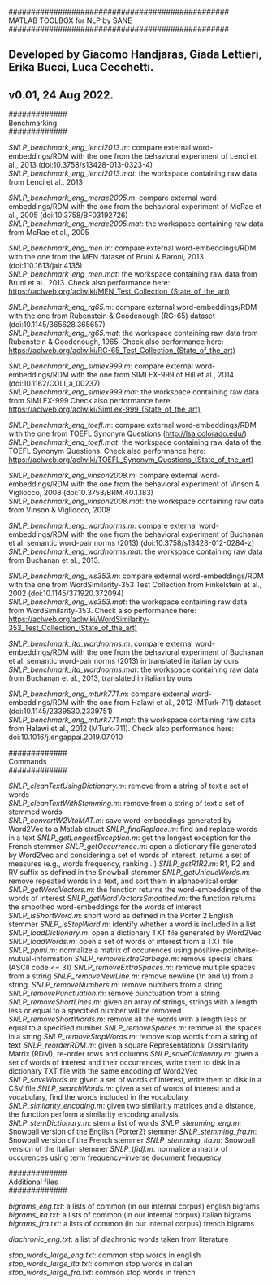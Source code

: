 #################################################<br>
MATLAB TOOLBOX for NLP by SANE<br>
#################################################<br>
## Developed by Giacomo Handjaras, Giada Lettieri, Erika Bucci, Luca Cecchetti.
## v0.01, 24 Aug 2022.


#############<br>
Benchmarking <br>
#############<br>

<i>SNLP_benchmark_eng_lenci2013.m</i>: compare external word-embeddings/RDM with the one from the behavioral experiment of Lenci et al., 2013 (doi:10.3758/s13428-013-0323-4) <br>
<i>SNLP_benchmark_eng_lenci2013.mat</i>: the workspace containing raw data from Lenci et al., 2013

<i>SNLP_benchmark_eng_mcrae2005.m</i>: compare external word-embeddings/RDM with the one from the behavioral experiment of McRae et al., 2005 (doi:10.3758/BF03192726) <br>
<i>SNLP_benchmark_eng_mcrae2005.mat</i>: the workspace containing raw data from McRae et al., 2005

<i>SNLP_benchmark_eng_men.m</i>: compare external word-embeddings/RDM with the one from the MEN dataset of Bruni & Baroni, 2013 (doi:110.1613/jair.4135) <br>
<i>SNLP_benchmark_eng_men.mat</i>: the workspace containing raw data from Bruni et al., 2013. Check also performance here: https://aclweb.org/aclwiki/MEN_Test_Collection_(State_of_the_art)

<i>SNLP_benchmark_eng_rg65.m</i>: compare external word-embeddings/RDM with the one from Rubenstein & Goodenough (RG-65) dataset (doi:10.1145/365628.365657) <br>
<i>SNLP_benchmark_eng_rg65.mat</i>: the workspace containing raw data from Rubenstein & Goodenough, 1965. Check also performance here: https://aclweb.org/aclwiki/RG-65_Test_Collection_(State_of_the_art)

<i>SNLP_benchmark_eng_simlex999.m</i>: compare external word-embeddings/RDM with the one from SIMLEX-999 of Hill et al., 2014 (doi:10.1162/COLI_a_00237) <br>
<i>SNLP_benchmark_eng_simlex999.mat</i>: the workspace containing raw data from SIMLEX-999  Check also performance here: https://aclweb.org/aclwiki/SimLex-999_(State_of_the_art)

<i>SNLP_benchmark_eng_toefl.m</i>: compare external word-embeddings/RDM with the one from TOEFL Synonym Questions (http://lsa.colorado.edu/) <br>
<i>SNLP_benchmark_eng_toefl.mat</i>: the workspace containing raw data of the TOEFL Synonym Questions. Check also performance here: https://aclweb.org/aclwiki/TOEFL_Synonym_Questions_(State_of_the_art)

<i>SNLP_benchmark_eng_vinson2008.m</i>: compare external word-embeddings/RDM with the one from the behavioral experiment of Vinson & Vigliocco, 2008 (doi:10.3758/BRM.40.1.183) <br>
<i>SNLP_benchmark_eng_vinson2008.mat</i>: the workspace containing raw data from Vinson & Vigliocco, 2008

<i>SNLP_benchmark_eng_wordnorms.m</i>: compare external word-embeddings/RDM with the one from the behavioral experiment of Buchanan et al. semantic word-pair norms (2013) (doi:10.3758/s13428-012-0284-z) <br>
<i>SNLP_benchmark_eng_wordnorms.mat</i>: the workspace containing raw data from Buchanan et al., 2013.

<i>SNLP_benchmark_eng_ws353.m</i>: compare external word-embeddings/RDM with the one from WordSimilarity-353 Test Collection from Finkelstein et al., 2002 (doi:10.1145/371920.372094) <br>
<i>SNLP_benchmark_eng_ws353.mat</i>: the workspace containing raw data from WordSimilarity-353. Check also performance here: https://aclweb.org/aclwiki/WordSimilarity-353_Test_Collection_(State_of_the_art)

<i>SNLP_benchmark_ita_wordnorms.m</i>: compare external word-embeddings/RDM with the one from the behavioral experiment of Buchanan et al. semantic word-pair norms (2013) in translated in italian by ours <br>
<i>SNLP_benchmark_ita_wordnorms.mat</i>: the workspace containing raw data from Buchanan et al., 2013, translated in italian by ours

<i>SNLP_benchmark_eng_mturk771.m</i>: compare external word-embeddings/RDM with the one from Halawi et al., 2012 (MTurk-711) dataset (doi:10.1145/2339530.2339751) <br>
<i>SNLP_benchmark_eng_mturk771.mat</i>: the workspace containing raw data from Halawi et al., 2012 (MTurk-711). Check also performance here: doi:10.1016/j.engappai.2019.07.010

#############<br>
Commands <br>
#############<br>

<i>SNLP_cleanTextUsingDictionary.m</i>: remove from a string of text a set of words <br>
<i>SNLP_cleanTextWithStemming.m</i>: remove from a string of text a set of stemmed words <br>
<i>SNLP_convertW2VtoMAT.m</i>: save word-embeddings generated by Word2Vec to a Matlab struct
<i>SNLP_findReplace.m</i>: find and replace words in a text
<i>SNLP_getLongestException.m</i>: get the longest exception for the French stemmer
<i>SNLP_getOccurrence.m</i>: open a dictionary file generated by Word2Vec and considering a set of words of interest, returns a set of measures (e.g., words frequency, ranking...)
<i>SNLP_getR1R2.m</i>: R1, R2 and RV suffix as defined in the Snowball stemmer
<i>SNLP_getUniqueWords.m</i>: remove repeated words in a text, and sort them in alphabetical order
<i>SNLP_getWordVectors.m</i>: the function returns the word-embeddings of the words of interest
<i>SNLP_getWordVectorsSmoothed.m</i>: the function returns the smoothed word-embeddings for the words of interest
<i>SNLP_isShortWord.m</i>: short word as defined in the Porter 2 English stemmer
<i>SNLP_isStopWord.m</i>: identify whether a word is included in a list
<i>SNLP_loadDictionary.m</i>: open a dictionary TXT file generated by Word2Vec
<i>SNLP_loadWords.m</i>: open a set of words of interest from a TXT file
<i>SNLP_ppmi.m</i>: normalize a matrix of occurences using positive-pointwise-mutual-information
<i>SNLP_removeExtraGarbage.m</i>: remove special chars (ASCII code <= 31)
<i>SNLP_removeExtraSpaces.m</i>: remove multiple spaces from a string
<i>SNLP_removeNewLine.m</i>: remove newline (\n and \r) from a string.
<i>SNLP_removeNumbers.m</i>: remove numbers from a string
<i>SNLP_removePunctuation.m</i>: remove punctuation from a string
<i>SNLP_removeShortLines.m</i>:  given an array of strings, strings with a length less or equal to a specified number will be removed
<i>SNLP_removeShortWords.m</i>: remove all the words with a length less or equal to a specified number
<i>SNLP_removeSpaces.m</i>: remove all the spaces in a string
<i>SNLP_removeStopWords.m</i>: remove stop words from a string of text
<i>SNLP_reorderRDM.m</i>: given a square Representational Dissimilarity Matrix (RDM), re-order rows and columns
<i>SNLP_saveDictionary.m</i>: given a set of words of interest and their occurrences, write them to disk in a dictionary TXT file with the same encoding of Word2Vec
<i>SNLP_saveWords.m</i>: given a set of words of interest, write them to disk in a CSV file
<i>SNLP_searchWords.m</i>: given a set of words of interest and a vocabulary, find the words included in the vocabulary
<i>SNLP_similarity_encoding.m</i>: given two similarity matrices and a distance, the function perform a similarity encoding analysis.
<i>SNLP_stemDictionary.m</i>: stem a list of words
<i>SNLP_stemming_eng.m</i>: Snowball version of the English (Porter2) stemmer
<i>SNLP_stemming_fra.m</i>: Snowball version of the French stemmer
<i>SNLP_stemming_ita.m</i>: Snowball version of the Italian stemmer
<i>SNLP_tfidf.m</i>: normalize a matrix of occurences using term frequency–inverse document frequency 

#############<br>
Additional files<br>
#############<br>

<i>bigrams_eng.txt</i>: a lists of common (in our internal corpus) english bigrams <br>
<i>bigrams_ita.txt</i>: a lists of common (in our internal corpus) italian bigrams
<i>bigrams_fra.txt</i>: a lists of common (in our internal corpus) french bigrams

<i>diachronic_eng.txt</i>: a list of diachronic words taken from literature <br>

<i>stop_words_large_eng.txt</i>: common stop words in english <br>
<i>stop_words_large_ita.txt</i>: common stop words in italian
<i>stop_words_large_fra.txt</i>: common stop words in french

